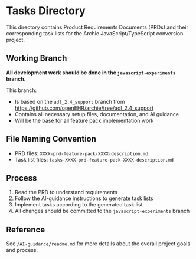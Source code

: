 # Tasks Directory

This directory contains Product Requirements Documents (PRDs) and their corresponding task lists for the Archie JavaScript/TypeScript conversion project.

## Working Branch

**All development work should be done in the `javascript-experiments` branch.**

This branch:
- Is based on the `adl_2.4_support` branch from https://github.com/openEHR/archie/tree/adl_2.4_support
- Contains all necessary setup files, documentation, and AI guidance
- Will be the base for all feature pack implementation work

## File Naming Convention

- PRD files: `XXXX-prd-feature-pack-XXXX-description.md`
- Task list files: `tasks-XXXX-prd-feature-pack-XXXX-description.md`

## Process

1. Read the PRD to understand requirements
2. Follow the AI-guidance instructions to generate task lists
3. Implement tasks according to the generated task list
4. All changes should be committed to the `javascript-experiments` branch

## Reference

See `/AI-guidance/readme.md` for more details about the overall project goals and process.
